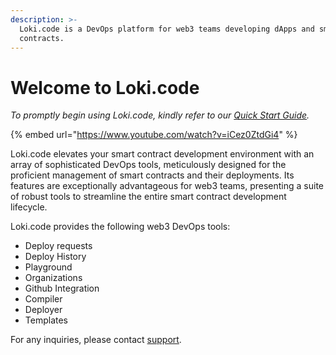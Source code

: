 ```yaml
---
description: >-
  Loki.code is a DevOps platform for web3 teams developing dApps and smart
  contracts.
---
```


# Welcome to Loki.code

_To promptly begin using Loki.code, kindly refer to our_ [_Quick Start Guide_](quick-start-guide/link-a-github-repository.md)_._

{% embed url="https://www.youtube.com/watch?v=iCez0ZtdGi4" %}

Loki.code elevates your smart contract development environment with an array of sophisticated DevOps tools, meticulously designed for the proficient management of smart contracts and their deployments. Its features are exceptionally advantageous for web3 teams, presenting a suite of robust tools to streamline the entire smart contract development lifecycle.

Loki.code provides the following web3 DevOps tools:

* Deploy requests
* Deploy History
* Playground
* Organizations
* Github Integration
* Compiler
* Deployer
* Templates

For any inquiries, please contact [support](mailto:adam@lokicode.io).

